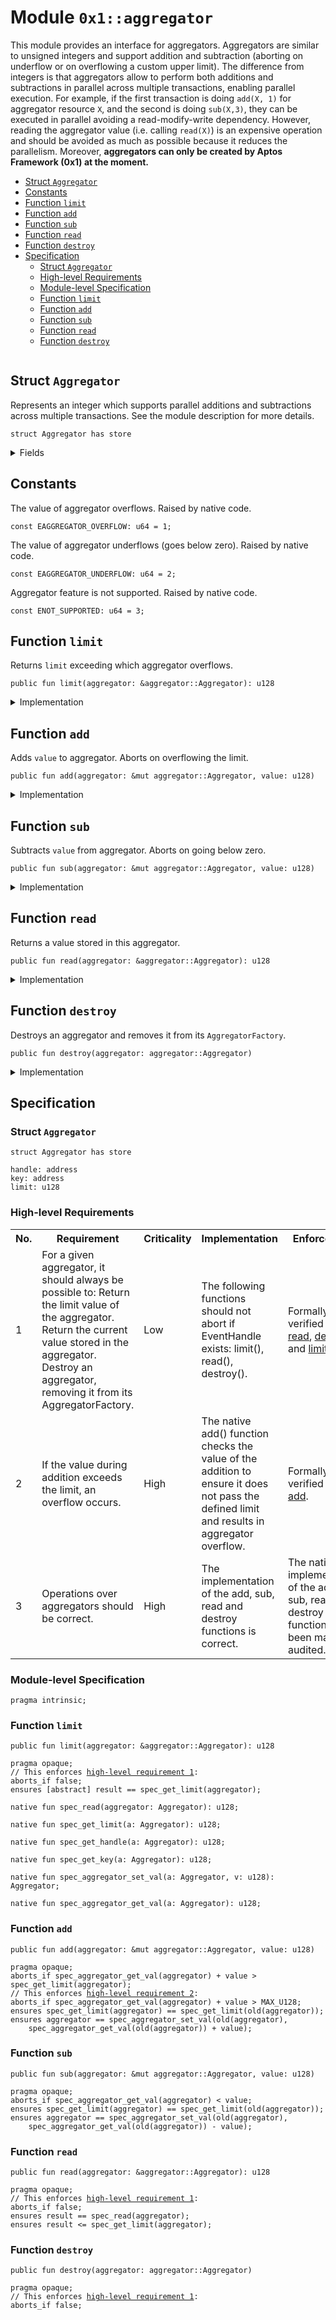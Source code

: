
<a id="0x1_aggregator"></a>

# Module `0x1::aggregator`

This module provides an interface for aggregators. Aggregators are similar to
unsigned integers and support addition and subtraction (aborting on underflow
or on overflowing a custom upper limit). The difference from integers is that
aggregators allow to perform both additions and subtractions in parallel across
multiple transactions, enabling parallel execution. For example, if the first
transaction is doing <code>add(X, 1)</code> for aggregator resource <code>X</code>, and the second
is doing <code>sub(X,3)</code>, they can be executed in parallel avoiding a read-modify-write
dependency.
However, reading the aggregator value (i.e. calling <code>read(X)</code>) is an expensive
operation and should be avoided as much as possible because it reduces the
parallelism. Moreover, **aggregators can only be created by Aptos Framework (0x1)
at the moment.**


-  [Struct `Aggregator`](#0x1_aggregator_Aggregator)
-  [Constants](#@Constants_0)
-  [Function `limit`](#0x1_aggregator_limit)
-  [Function `add`](#0x1_aggregator_add)
-  [Function `sub`](#0x1_aggregator_sub)
-  [Function `read`](#0x1_aggregator_read)
-  [Function `destroy`](#0x1_aggregator_destroy)
-  [Specification](#@Specification_1)
    -  [Struct `Aggregator`](#@Specification_1_Aggregator)
    -  [High-level Requirements](#high-level-req)
    -  [Module-level Specification](#module-level-spec)
    -  [Function `limit`](#@Specification_1_limit)
    -  [Function `add`](#@Specification_1_add)
    -  [Function `sub`](#@Specification_1_sub)
    -  [Function `read`](#@Specification_1_read)
    -  [Function `destroy`](#@Specification_1_destroy)


<pre><code></code></pre>



<a id="0x1_aggregator_Aggregator"></a>

## Struct `Aggregator`

Represents an integer which supports parallel additions and subtractions
across multiple transactions. See the module description for more details.


<pre><code>struct Aggregator has store
</code></pre>



<details>
<summary>Fields</summary>


<dl>
<dt>
<code>handle: address</code>
</dt>
<dd>

</dd>
<dt>
<code>key: address</code>
</dt>
<dd>

</dd>
<dt>
<code>limit: u128</code>
</dt>
<dd>

</dd>
</dl>


</details>

<a id="@Constants_0"></a>

## Constants


<a id="0x1_aggregator_EAGGREGATOR_OVERFLOW"></a>

The value of aggregator overflows. Raised by native code.


<pre><code>const EAGGREGATOR_OVERFLOW: u64 &#61; 1;
</code></pre>



<a id="0x1_aggregator_EAGGREGATOR_UNDERFLOW"></a>

The value of aggregator underflows (goes below zero). Raised by native code.


<pre><code>const EAGGREGATOR_UNDERFLOW: u64 &#61; 2;
</code></pre>



<a id="0x1_aggregator_ENOT_SUPPORTED"></a>

Aggregator feature is not supported. Raised by native code.


<pre><code>const ENOT_SUPPORTED: u64 &#61; 3;
</code></pre>



<a id="0x1_aggregator_limit"></a>

## Function `limit`

Returns <code>limit</code> exceeding which aggregator overflows.


<pre><code>public fun limit(aggregator: &amp;aggregator::Aggregator): u128
</code></pre>



<details>
<summary>Implementation</summary>


<pre><code>public fun limit(aggregator: &amp;Aggregator): u128 &#123;
    aggregator.limit
&#125;
</code></pre>



</details>

<a id="0x1_aggregator_add"></a>

## Function `add`

Adds <code>value</code> to aggregator. Aborts on overflowing the limit.


<pre><code>public fun add(aggregator: &amp;mut aggregator::Aggregator, value: u128)
</code></pre>



<details>
<summary>Implementation</summary>


<pre><code>public native fun add(aggregator: &amp;mut Aggregator, value: u128);
</code></pre>



</details>

<a id="0x1_aggregator_sub"></a>

## Function `sub`

Subtracts <code>value</code> from aggregator. Aborts on going below zero.


<pre><code>public fun sub(aggregator: &amp;mut aggregator::Aggregator, value: u128)
</code></pre>



<details>
<summary>Implementation</summary>


<pre><code>public native fun sub(aggregator: &amp;mut Aggregator, value: u128);
</code></pre>



</details>

<a id="0x1_aggregator_read"></a>

## Function `read`

Returns a value stored in this aggregator.


<pre><code>public fun read(aggregator: &amp;aggregator::Aggregator): u128
</code></pre>



<details>
<summary>Implementation</summary>


<pre><code>public native fun read(aggregator: &amp;Aggregator): u128;
</code></pre>



</details>

<a id="0x1_aggregator_destroy"></a>

## Function `destroy`

Destroys an aggregator and removes it from its <code>AggregatorFactory</code>.


<pre><code>public fun destroy(aggregator: aggregator::Aggregator)
</code></pre>



<details>
<summary>Implementation</summary>


<pre><code>public native fun destroy(aggregator: Aggregator);
</code></pre>



</details>

<a id="@Specification_1"></a>

## Specification


<a id="@Specification_1_Aggregator"></a>

### Struct `Aggregator`


<pre><code>struct Aggregator has store
</code></pre>



<dl>
<dt>
<code>handle: address</code>
</dt>
<dd>

</dd>
<dt>
<code>key: address</code>
</dt>
<dd>

</dd>
<dt>
<code>limit: u128</code>
</dt>
<dd>

</dd>
</dl>




<a id="high-level-req"></a>

### High-level Requirements

<table>
<tr>
<th>No.</th><th>Requirement</th><th>Criticality</th><th>Implementation</th><th>Enforcement</th>
</tr>

<tr>
<td>1</td>
<td>For a given aggregator, it should always be possible to: Return the limit value of the aggregator. Return the current value stored in the aggregator. Destroy an aggregator, removing it from its AggregatorFactory.</td>
<td>Low</td>
<td>The following functions should not abort if EventHandle exists: limit(), read(), destroy().</td>
<td>Formally verified via <a href="#high-level-req-1.1">read</a>, <a href="#high-level-req-1.2">destroy</a>, and <a href="#high-level-req-1.3">limit</a>.</td>
</tr>

<tr>
<td>2</td>
<td>If the value during addition exceeds the limit, an overflow occurs.</td>
<td>High</td>
<td>The native add() function checks the value of the addition to ensure it does not pass the defined limit and results in aggregator overflow.</td>
<td>Formally verified via <a href="#high-level-req-2">add</a>.</td>
</tr>

<tr>
<td>3</td>
<td>Operations over aggregators should be correct.</td>
<td>High</td>
<td>The implementation of the add, sub, read and destroy functions is correct.</td>
<td>The native implementation of the add, sub, read and destroy functions have been manually audited.</td>
</tr>

</table>




<a id="module-level-spec"></a>

### Module-level Specification


<pre><code>pragma intrinsic;
</code></pre>



<a id="@Specification_1_limit"></a>

### Function `limit`


<pre><code>public fun limit(aggregator: &amp;aggregator::Aggregator): u128
</code></pre>




<pre><code>pragma opaque;
// This enforces <a id="high-level-req-1.2" href="#high-level-req">high-level requirement 1</a>:
aborts_if false;
ensures [abstract] result &#61;&#61; spec_get_limit(aggregator);
</code></pre>




<a id="0x1_aggregator_spec_read"></a>


<pre><code>native fun spec_read(aggregator: Aggregator): u128;
</code></pre>




<a id="0x1_aggregator_spec_get_limit"></a>


<pre><code>native fun spec_get_limit(a: Aggregator): u128;
</code></pre>




<a id="0x1_aggregator_spec_get_handle"></a>


<pre><code>native fun spec_get_handle(a: Aggregator): u128;
</code></pre>




<a id="0x1_aggregator_spec_get_key"></a>


<pre><code>native fun spec_get_key(a: Aggregator): u128;
</code></pre>




<a id="0x1_aggregator_spec_aggregator_set_val"></a>


<pre><code>native fun spec_aggregator_set_val(a: Aggregator, v: u128): Aggregator;
</code></pre>




<a id="0x1_aggregator_spec_aggregator_get_val"></a>


<pre><code>native fun spec_aggregator_get_val(a: Aggregator): u128;
</code></pre>



<a id="@Specification_1_add"></a>

### Function `add`


<pre><code>public fun add(aggregator: &amp;mut aggregator::Aggregator, value: u128)
</code></pre>




<pre><code>pragma opaque;
aborts_if spec_aggregator_get_val(aggregator) &#43; value &gt; spec_get_limit(aggregator);
// This enforces <a id="high-level-req-2" href="#high-level-req">high-level requirement 2</a>:
aborts_if spec_aggregator_get_val(aggregator) &#43; value &gt; MAX_U128;
ensures spec_get_limit(aggregator) &#61;&#61; spec_get_limit(old(aggregator));
ensures aggregator &#61;&#61; spec_aggregator_set_val(old(aggregator),
    spec_aggregator_get_val(old(aggregator)) &#43; value);
</code></pre>



<a id="@Specification_1_sub"></a>

### Function `sub`


<pre><code>public fun sub(aggregator: &amp;mut aggregator::Aggregator, value: u128)
</code></pre>




<pre><code>pragma opaque;
aborts_if spec_aggregator_get_val(aggregator) &lt; value;
ensures spec_get_limit(aggregator) &#61;&#61; spec_get_limit(old(aggregator));
ensures aggregator &#61;&#61; spec_aggregator_set_val(old(aggregator),
    spec_aggregator_get_val(old(aggregator)) &#45; value);
</code></pre>



<a id="@Specification_1_read"></a>

### Function `read`


<pre><code>public fun read(aggregator: &amp;aggregator::Aggregator): u128
</code></pre>




<pre><code>pragma opaque;
// This enforces <a id="high-level-req-1.1" href="#high-level-req">high-level requirement 1</a>:
aborts_if false;
ensures result &#61;&#61; spec_read(aggregator);
ensures result &lt;&#61; spec_get_limit(aggregator);
</code></pre>



<a id="@Specification_1_destroy"></a>

### Function `destroy`


<pre><code>public fun destroy(aggregator: aggregator::Aggregator)
</code></pre>




<pre><code>pragma opaque;
// This enforces <a id="high-level-req-1.2" href="#high-level-req">high-level requirement 1</a>:
aborts_if false;
</code></pre>


[move-book]: https://aptos.dev/move/book/SUMMARY
